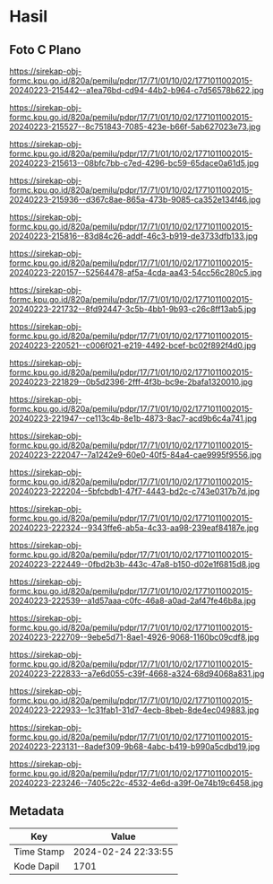 # Hasil

## Foto C Plano

https://sirekap-obj-formc.kpu.go.id/820a/pemilu/pdpr/17/71/01/10/02/1771011002015-20240223-215442--a1ea76bd-cd94-44b2-b964-c7d56578b622.jpg

https://sirekap-obj-formc.kpu.go.id/820a/pemilu/pdpr/17/71/01/10/02/1771011002015-20240223-215527--8c751843-7085-423e-b66f-5ab627023e73.jpg

https://sirekap-obj-formc.kpu.go.id/820a/pemilu/pdpr/17/71/01/10/02/1771011002015-20240223-215613--08bfc7bb-c7ed-4296-bc59-65dace0a61d5.jpg

https://sirekap-obj-formc.kpu.go.id/820a/pemilu/pdpr/17/71/01/10/02/1771011002015-20240223-215936--d367c8ae-865a-473b-9085-ca352e134f46.jpg

https://sirekap-obj-formc.kpu.go.id/820a/pemilu/pdpr/17/71/01/10/02/1771011002015-20240223-215816--83d84c26-addf-46c3-b919-de3733dfb133.jpg

https://sirekap-obj-formc.kpu.go.id/820a/pemilu/pdpr/17/71/01/10/02/1771011002015-20240223-220157--52564478-af5a-4cda-aa43-54cc56c280c5.jpg

https://sirekap-obj-formc.kpu.go.id/820a/pemilu/pdpr/17/71/01/10/02/1771011002015-20240223-221732--8fd92447-3c5b-4bb1-9b93-c26c8ff13ab5.jpg

https://sirekap-obj-formc.kpu.go.id/820a/pemilu/pdpr/17/71/01/10/02/1771011002015-20240223-220521--c006f021-e219-4492-bcef-bc02f892f4d0.jpg

https://sirekap-obj-formc.kpu.go.id/820a/pemilu/pdpr/17/71/01/10/02/1771011002015-20240223-221829--0b5d2396-2fff-4f3b-bc9e-2bafa1320010.jpg

https://sirekap-obj-formc.kpu.go.id/820a/pemilu/pdpr/17/71/01/10/02/1771011002015-20240223-221947--ce113c4b-8e1b-4873-8ac7-acd9b6c4a741.jpg

https://sirekap-obj-formc.kpu.go.id/820a/pemilu/pdpr/17/71/01/10/02/1771011002015-20240223-222047--7a1242e9-60e0-40f5-84a4-cae9995f9556.jpg

https://sirekap-obj-formc.kpu.go.id/820a/pemilu/pdpr/17/71/01/10/02/1771011002015-20240223-222204--5bfcbdb1-47f7-4443-bd2c-c743e0317b7d.jpg

https://sirekap-obj-formc.kpu.go.id/820a/pemilu/pdpr/17/71/01/10/02/1771011002015-20240223-222324--9343ffe6-ab5a-4c33-aa98-239eaf84187e.jpg

https://sirekap-obj-formc.kpu.go.id/820a/pemilu/pdpr/17/71/01/10/02/1771011002015-20240223-222449--0fbd2b3b-443c-47a8-b150-d02e1f6815d8.jpg

https://sirekap-obj-formc.kpu.go.id/820a/pemilu/pdpr/17/71/01/10/02/1771011002015-20240223-222539--a1d57aaa-c0fc-46a8-a0ad-2af47fe46b8a.jpg

https://sirekap-obj-formc.kpu.go.id/820a/pemilu/pdpr/17/71/01/10/02/1771011002015-20240223-222709--9ebe5d71-8ae1-4926-9068-1160bc09cdf8.jpg

https://sirekap-obj-formc.kpu.go.id/820a/pemilu/pdpr/17/71/01/10/02/1771011002015-20240223-222833--a7e6d055-c39f-4668-a324-68d94068a831.jpg

https://sirekap-obj-formc.kpu.go.id/820a/pemilu/pdpr/17/71/01/10/02/1771011002015-20240223-222933--1c31fab1-31d7-4ecb-8beb-8de4ec049883.jpg

https://sirekap-obj-formc.kpu.go.id/820a/pemilu/pdpr/17/71/01/10/02/1771011002015-20240223-223131--8adef309-9b68-4abc-b419-b990a5cdbd19.jpg

https://sirekap-obj-formc.kpu.go.id/820a/pemilu/pdpr/17/71/01/10/02/1771011002015-20240223-223246--7405c22c-4532-4e6d-a39f-0e74b19c6458.jpg


## Metadata

| Key        | Value               |
| ---------- | ------------------- |
| Time Stamp | 2024-02-24 22:33:55 |
| Kode Dapil | 1701                |




